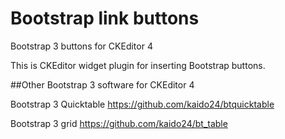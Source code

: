 # Bootstrap link buttons
Bootstrap 3 buttons for CKEditor 4

This is CKEditor widget plugin for inserting Bootstrap buttons.

##Other Bootstrap 3 software for CKEditor 4

Bootstrap 3 Quicktable https://github.com/kaido24/btquicktable

Bootstrap 3 grid https://github.com/kaido24/bt_table
